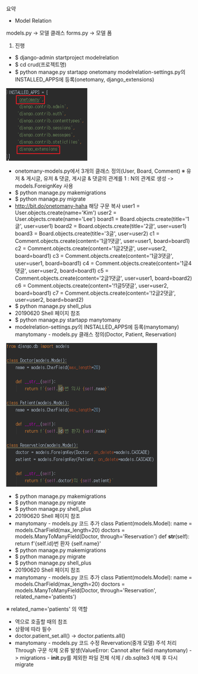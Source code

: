 요약
- Model Relation

models.py -> 모델 클래스
forms.py -> 모델 폼

1. 진행
- $ django-admin startproject modelrelation
- $ cd crud(프로젝트명)
- $ python manage.py startapp onetomany
modelrelation-settings.py의 INSTALLED_APPS에 등록(onetomany, django_extensions)

![1](..\images\20190620\1.png)

- onetomany-models.py에서 3개의 클래스 정의(User, Board, Comment)
※ 유저 & 게시글, 유저 & 댓글, 게시글 & 댓글의 관계를 1 : N의 관계로 생성 
-> models.ForeignKey 사용
- $ python manage.py makemigrations
- $ python manage.py migrate
- http://bit.do/onetomany-haha 해당 구문 복사
user1 = User.objects.create(name='Kim')
user2 = User.objects.create(name='Lee')
board1 = Board.objects.create(title='1글', user=user1)
board2 = Board.objects.create(title='2글', user=user1)
board3 = Board.objects.create(title='3글', user=user2)
c1 = Comment.objects.create(content='1글1댓글', user=user1, board=board1)
c2 = Comment.objects.create(content='1글2댓글', user=user2, board=board1)
c3 = Comment.objects.create(content='1글3댓글', user=user1, board=board1)
c4 = Comment.objects.create(content='1글4댓글', user=user2, board=board1)
c5 = Comment.objects.create(content='2글1댓글', user=user1, board=board2)
c6 = Comment.objects.create(content='!1글5댓글', user=user2, board=board1)
c7 = Comment.objects.create(content='!2글2댓글', user=user2, board=board2)
- $ python manage.py shell_plus
- 20190620 Shell 페이지 참조
- $ python manage.py startapp manytomany
- modelrelation-settings.py의 INSTALLED_APPS에 등록(manytomany)
manytomany - models.py 클래스 정의(Doctor, Patient, Reservation)

![2](..\images\20190620\2.png)

- $ python manage.py makemigrations
- $ python manage.py migrate
- $ python manage.py shell_plus
- 20190620 Shell 페이지 참조
- manytomany - models.py 코드 추가
class Patient(models.Model):
    name = models.CharField(max_length=20)
    doctors = models.ManyToManyField(Doctor, through='Reservation')
    def __str__(self):
        return f'{self.id}번 환자 {self.name}'
- $ python manage.py makemigrations
- $ python manage.py migrate
- $ python manage.py shell_plus
- 20190620 Shell 페이지 참조
- manytomany - models.py 코드 추가
class Patient(models.Model):
    name = models.CharField(max_length=20)
    doctors = models.ManyToManyField(Doctor, through='Reservation', related_name='patients')

※ related_name='patients' 의 역할
- 역으로 호출할 때의 참조
- 상황에 따라 필수
- doctor.patient_set.all() -> doctor.patients.all()
- manytomany - models.py 코드 수정
Revervation(중개 모델) 주석 처리
Through 구문 삭제
오류 발생(ValueError: Cannot alter field manytomany)
-> migrations - __init__.py를 제외한 파일 전체 삭제 / db.sqlite3 삭제 후 다시 migrate
